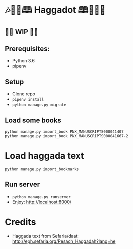 # 🎶📖📑🕮 Haggadot 🕮📑📖🎶

## 👷🚧 WIP 🚧👷

## Prerequisites:

* Python 3.6
* pipenv

## Setup
* Clone repo
* `pipenv install`
* `python manage.py migrate`

## Load some books
```
python manage.py import_book PNX_MANUSCRIPTS000041407
python manage.py import_book PNX_MANUSCRIPTS000041667-2
```

# Load haggada text
```
python manage.py import_bookmarks
```

## Run server
* `python manage.py runserver`
* Enjoy: <http://localhost:8000/>

# Credits
* Haggada text from Sefaria/daat: <http://eph.sefaria.org/Pesach_Haggadah?lang=he>